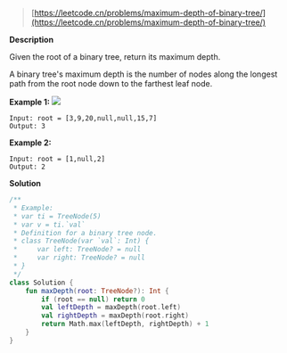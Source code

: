 > [https://leetcode.cn/problems/maximum-depth-of-binary-tree/](https://leetcode.cn/problems/maximum-depth-of-binary-tree/)

**Description**

Given the root of a binary tree, return its maximum depth.

A binary tree's maximum depth is the number of nodes along the longest path from the root node down to the farthest leaf node.

**Example 1:**
![](https://assets.leetcode.com/uploads/2020/11/26/tmp-tree.jpg)
```text
Input: root = [3,9,20,null,null,15,7]
Output: 3
```
**Example 2:**
```text
Input: root = [1,null,2]
Output: 2
```

**Solution**
```kotlin
/**
 * Example:
 * var ti = TreeNode(5)
 * var v = ti.`val`
 * Definition for a binary tree node.
 * class TreeNode(var `val`: Int) {
 *     var left: TreeNode? = null
 *     var right: TreeNode? = null
 * }
 */
class Solution {
    fun maxDepth(root: TreeNode?): Int {
        if (root == null) return 0
        val leftDepth = maxDepth(root.left)
        val rightDepth = maxDepth(root.right)
        return Math.max(leftDepth, rightDepth) + 1
    }
}
```